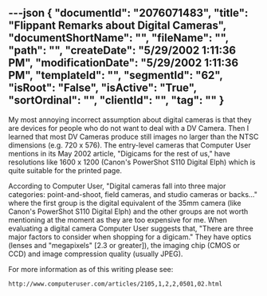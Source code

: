 ---json
{
  "documentId": "2076071483",
  "title": "Flippant Remarks about Digital Cameras",
  "documentShortName": "",
  "fileName": "",
  "path": "",
  "createDate": "5/29/2002 1:11:36 PM",
  "modificationDate": "5/29/2002 1:11:36 PM",
  "templateId": "",
  "segmentId": "62",
  "isRoot": "False",
  "isActive": "True",
  "sortOrdinal": "",
  "clientId": "",
  "tag": ""
}
---

My most annoying incorrect assumption about digital cameras is that they are devices for people who do not want to deal with a DV Camera. Then I learned that most DV Cameras produce still images no larger than the NTSC dimensions (e.g. 720 x 576). The entry-level cameras that Computer User mentions in its May 2002 article, &quot;Digicams for the rest of us,&quot; have resolutions like 1600 x 1200 (Canon's PowerShot S110 Digital Elph) which is quite suitable for the printed page.

According to Computer User, &quot;Digital cameras fall into three major categories: point-and-shoot, field cameras, and studio cameras or backs...&quot; where the first group is the digital equivalent of the 35mm camera (like Canon's PowerShot S110 Digital Elph) and the other groups are not worth mentioning at the moment as they are too expensive for me.
When evaluating a digital camera Computer User suggests that, &quot;There are three major factors to consider when shopping for a digicam.&quot; They have optics (lenses and &quot;megapixels&quot; [2.3 or greater]), the imaging chip (CMOS or CCD) and image compression quality (usually JPEG).

For more information as of this writing please see:

    http://www.computeruser.com/articles/2105,1,2,2,0501,02.html
